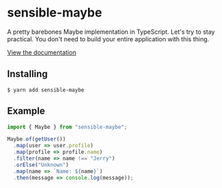 # sensible-maybe

A pretty barebones Maybe implementation in TypeScript. Let's try to stay practical. You don't need to build your entire application with this thing.

[View the documentation](docs/README.md)

## Installing

    $ yarn add sensible-maybe

## Example

```typescript
import { Maybe } from "sensible-maybe";

Maybe.of(getUser())
  .map(user => user.profile)
  .map(profile => profile.name)
  .filter(name => name !== "Jerry")
  .orElse("Unknown")
  .map(name => `Name: ${name}`)
  .then(message => console.log(message));
```
